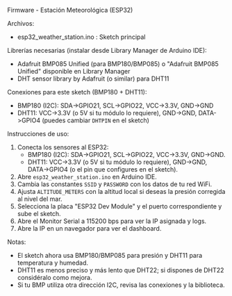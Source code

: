 Firmware - Estación Meteorológica (ESP32)

Archivos:
- esp32_weather_station.ino : Sketch principal

Librerías necesarias (instalar desde Library Manager de Arduino IDE):
- Adafruit BMP085 Unified (para BMP180/BMP085) o "Adafruit BMP085 Unified" disponible en Library Manager
- DHT sensor library by Adafruit (o similar) para DHT11

Conexiones para este sketch (BMP180 + DHT11):
- BMP180 (I2C): SDA->GPIO21, SCL->GPIO22, VCC->3.3V, GND->GND
- DHT11: VCC->3.3V (o 5V si tu módulo lo requiere), GND->GND, DATA->GPIO4 (puedes cambiar `DHTPIN` en el sketch)

Instrucciones de uso:
1. Conecta los sensores al ESP32:
	- BMP180 (I2C): SDA->GPIO21, SCL->GPIO22, VCC->3.3V, GND->GND.
	- DHT11: VCC->3.3V (o 5V si tu módulo lo requiere), GND->GND, DATA->GPIO4 (o el pin que configures en el sketch).
2. Abre `esp32_weather_station.ino` en Arduino IDE.
3. Cambia las constantes `SSID` y `PASSWORD` con los datos de tu red WiFi.
4. Ajusta `ALTITUDE_METERS` con la altitud local si deseas la presión corregida al nivel del mar.
5. Selecciona la placa "ESP32 Dev Module" y el puerto correspondiente y sube el sketch.
6. Abre el Monitor Serial a 115200 bps para ver la IP asignada y logs.
7. Abre la IP en un navegador para ver el dashboard.

Notas:
- El sketch ahora usa BMP180/BMP085 para presión y DHT11 para temperatura y humedad.
- DHT11 es menos preciso y más lento que DHT22; si dispones de DHT22 considéralo como mejora.
- Si tu BMP utiliza otra dirección I2C, revisa las conexiones y la biblioteca.
